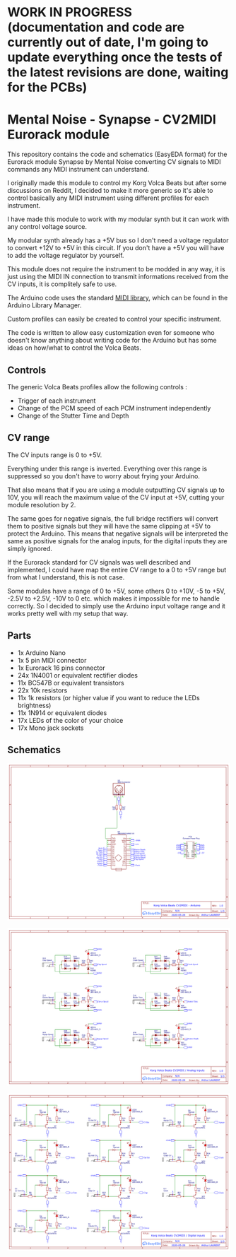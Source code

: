 # WORK IN PROGRESS (documentation and code are currently out of date, I'm going to update everything once the tests of the latest revisions are done, waiting for the PCBs)

# Mental Noise - Synapse - CV2MIDI Eurorack module

This repository contains the code and schematics (EasyEDA format) for the Eurorack module Synapse by Mental Noise converting CV signals to MIDI commands any MIDI instrument can understand.

I originally made this module to control my Korg Volca Beats but after some discussions on Reddit, I decided to make it more generic so it's able to control basically any MIDI instrument using different profiles for each instrument.

I have made this module to work with my modular synth but it can work with any control voltage source.

My modular synth already has a +5V bus so I don't need a voltage regulator to convert +12V to +5V in this circuit.
If you don't have a +5V you will have to add the voltage regulator by yourself.

This module does not require the instrument to be modded in any way, it is just using the MIDI IN connection to transmit informations received from the CV inputs, it is complitely safe to use.

The Arduino code uses the standard [MIDI library](https://github.com/FortySevenEffects/arduino_midi_library/blob/master/src/MIDI.h), which can be found in the Arduino Library Manager.

Custom profiles can easily be created to control your specific instrument.

The code is written to allow easy customization even for someone who doesn't know anything about writing code for the Arduino but has some ideas on how/what to control the Volca Beats.

## Controls
The generic Volca Beats profiles allow the following controls :
* Trigger of each instrument
* Change of the PCM speed of each PCM instrument independently
* Change of the Stutter Time and Depth

## CV range
The CV inputs range is 0 to +5V.

Everything under this range is inverted.
Everything over this range is suppressed so you don't have to worry about frying your Arduino.

That also means that if you are using a module outputting CV signals up to 10V, you will reach the maximum value of the CV input at +5V, cutting your module resolution by 2.

The same goes for negative signals, the full bridge rectifiers will convert them to positive signals but they will have the same clipping at +5V to protect the Arduino. This means that negative signals will be interpreted the same as positive signals for the analog inputs, for the digital inputs they are simply ignored.

If the Eurorack standard for CV signals was well described and implemented, I could have map the entire CV range to a 0 to +5V range but from what I understand, this is not case.

Some modules have a range of 0 to +5V, some others 0 to +10V, -5 to +5V, -2.5V to +2.5V, -10V to 0 etc. which makes it impossible for me to handle correctly.
So I decided to simply use the Arduino input voltage range and it works pretty well with my setup that way.

## Parts
* 1x Arduino Nano
* 1x 5 pin MIDI connector 
* 1x Eurorack 16 pins connector
* 24x 1N4001 or equivalent rectifier diodes
* 11x BC547B or equivalent transistors
* 22x 10k resistors
* 11x 1k resistors (or higher value if you want to reduce the LEDs brightness)
* 11x 1N914 or equivalent diodes
* 17x LEDs of the color of your choice
* 17x Mono jack sockets

## Schematics
![Arduino - Eurorack conenctor - MIDI connector](schematics/Arduino.png "Arduino - Eurorack conenctor - MIDI connector")

![Digital Inputs](schematics/Digital%20Inputs.png "Digital Inputs")

![Analog Inputs](schematics/Analog%20Inputs.png "Analog Inputs")
